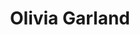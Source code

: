 ---
layout: biography
title: Olivia Garland
email: oliviagarlandd@gmail.com
project: CAR T-cell therapy manufacturing
img: olivia.jpg
degree: Undergraduate
year_end: None
year_start: 2020
biography: Originally from Newfoundland, Olivia moved to Vancouver to pursue her bachelor’s degree in Chemical and Biological Engineering at UBC in 2016. Her previous experience includes research in cryopreservation of red blood cells as well as applications of machine learning for control in micromachining. Her undergraduate thesis work focuses on computer-vision approaches for prediction of cell loss in CAR T-cell therapy manufacturing.

cosupervisor: 
  - name: James Piret (CHBE, Michael Smith Labs)
    url: https://www.chbe.ubc.ca/profile/james-piret/
status: alumni
---